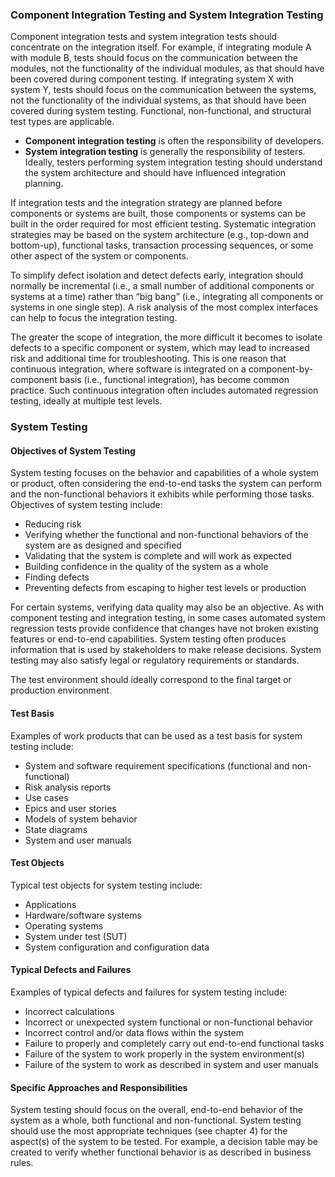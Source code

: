 ### Component Integration Testing and System Integration Testing

Component integration tests and system integration tests should concentrate on the integration itself. For example, if integrating module A with module B, tests should focus on the communication between the modules, not the functionality of the individual modules, as that should have been covered during component testing. If integrating system X with system Y, tests should focus on the communication between the systems, not the functionality of the individual systems, as that should have been covered during system testing. Functional, non-functional, and structural test types are applicable.

- **Component integration testing** is often the responsibility of developers.
- **System integration testing** is generally the responsibility of testers. Ideally, testers performing system integration testing should understand the system architecture and should have influenced integration planning.

If integration tests and the integration strategy are planned before components or systems are built, those components or systems can be built in the order required for most efficient testing. Systematic integration strategies may be based on the system architecture (e.g., top-down and bottom-up), functional tasks, transaction processing sequences, or some other aspect of the system or components.

To simplify defect isolation and detect defects early, integration should normally be incremental (i.e., a small number of additional components or systems at a time) rather than “big bang” (i.e., integrating all components or systems in one single step). A risk analysis of the most complex interfaces can help to focus the integration testing.

The greater the scope of integration, the more difficult it becomes to isolate defects to a specific component or system, which may lead to increased risk and additional time for troubleshooting. This is one reason that continuous integration, where software is integrated on a component-by-component basis (i.e., functional integration), has become common practice. Such continuous integration often includes automated regression testing, ideally at multiple test levels.

### System Testing

#### Objectives of System Testing

System testing focuses on the behavior and capabilities of a whole system or product, often considering the end-to-end tasks the system can perform and the non-functional behaviors it exhibits while performing those tasks. Objectives of system testing include:

- Reducing risk
- Verifying whether the functional and non-functional behaviors of the system are as designed and specified
- Validating that the system is complete and will work as expected
- Building confidence in the quality of the system as a whole
- Finding defects
- Preventing defects from escaping to higher test levels or production

For certain systems, verifying data quality may also be an objective. As with component testing and integration testing, in some cases automated system regression tests provide confidence that changes have not broken existing features or end-to-end capabilities. System testing often produces information that is used by stakeholders to make release decisions. System testing may also satisfy legal or regulatory requirements or standards.

The test environment should ideally correspond to the final target or production environment.

#### Test Basis

Examples of work products that can be used as a test basis for system testing include:

- System and software requirement specifications (functional and non-functional)
- Risk analysis reports
- Use cases
- Epics and user stories
- Models of system behavior
- State diagrams
- System and user manuals

#### Test Objects

Typical test objects for system testing include:

- Applications
- Hardware/software systems
- Operating systems
- System under test (SUT)
- System configuration and configuration data

#### Typical Defects and Failures

Examples of typical defects and failures for system testing include:

- Incorrect calculations
- Incorrect or unexpected system functional or non-functional behavior
- Incorrect control and/or data flows within the system
- Failure to properly and completely carry out end-to-end functional tasks
- Failure of the system to work properly in the system environment(s)
- Failure of the system to work as described in system and user manuals

#### Specific Approaches and Responsibilities

System testing should focus on the overall, end-to-end behavior of the system as a whole, both functional and non-functional.
System testing should use the most appropriate techniques (see chapter 4) for the aspect(s) of the system to be tested. 
For example, a decision table may be created to verify whether functional behavior is as described in business rules.


